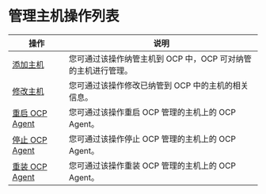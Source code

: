 管理主机操作列表 
=============================




|                             操作                              |                 说明                  |
|-------------------------------------------------------------|-------------------------------------|
| [添加主机](../600.management-host/200.add-host.md)         | 您可通过该操作纳管主机到 OCP 中，OCP 可对纳管的主机进行管理。 |
| [修改主机](../600.management-host/300.modify-host.md)         | 您可通过该操作修改已纳管到 OCP 中的主机的相关信息。        |
| [重启 OCP Agent](../600.management-host/400.restart-the-ocp-agent.md) | 您可通过该操作重启 OCP 管理的主机上的 OCP Agent。    |
| [停止 OCP Agent](../600.management-host/500.stop-the-ocp-agent.md) | 您可通过该操作停止 OCP 管理的主机上的 OCP Agent。    |
| [重装 OCP Agent](../600.management-host/600.reinstall-ocp-agent.md) | 您可通过该操作重装 OCP 管理的主机上的 OCP Agent。    |



